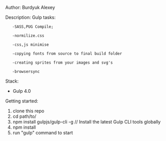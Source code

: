 Author: Burdyuk Alexey

Description:
   Gulp tasks:
   
       -SASS,PUG Compile;
       
       -normilize.css
       
       -css,js minimise
       
       -copying fonts from source to final build folder
       
       -creating sprites from your images and svg's
       
       -browsersync

Stack:
 - Gulp 4.0
 
Getting started:

1. clone this repo
2. cd path/to/
3. npm install gulpjs/gulp-cli -g  // Install the latest Gulp CLI tools globally
4. npm install
6. run "gulp" command to start
